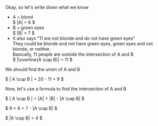 Okay, so let's write down what we know

<ul>
    <li> A = blond <br/>
    $ |A| = 6 $
    <li> B = green eyes<br/>
    $ |B| = 7 $
    <li> It also says "11 are not blonde and do not have green eyes"<br/>
    They could be blonde and not have green eyes, green eyes and not blonde, or neither. <br/>
    Basically, 11 people are outside the intersection of A and B <br/>
    $ |\overline{A \cap B}| = 11 $
</uL>

We should find the union of A and B

$ | A \cup B | = 20 - 11 = 9 $

Now, let's use a formula to find the intersection of A and B

$ | A \cup B | = |A| + |B| - |A \cap B| $

$ 9 = 6 + 7 - |A \cap B| $

$ |A \cap B| = 4 $
